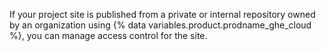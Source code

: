 If your project site is published from a private or internal repository owned by an organization using {% data variables.product.prodname_ghe_cloud %}, you can manage access control for the site.
